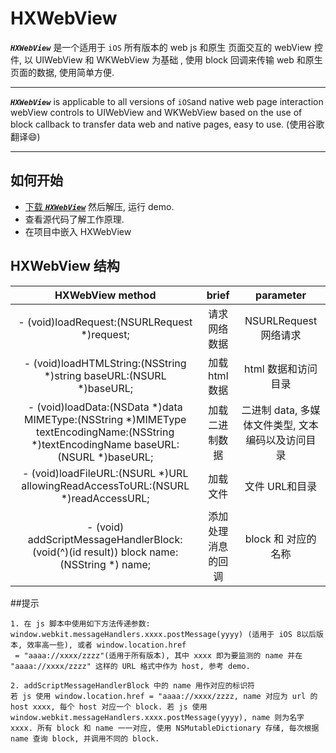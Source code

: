 # HXWebView

**_`HXWebView`_** 是一个适用于 `iOS` 所有版本的 web js 和原生
页面交互的 webView 控件, 以 UIWebView 和 WKWebView 为基础
, 使用 block 回调来传输 web 和原生页面的数据, 使用简单方便.
***

**_`HXWebView`_** is applicable to all versions of 
`iOS`and native web page interaction webView 
controls to UIWebView and WKWebView based on the 
use of block callback to transfer data web and 
native pages, easy to use. (使用谷歌翻译:smile:)
*** 

## 如何开始
* [下载 **_`HXWebView`_**](https://github.com/huangxionging/HXWebView/archive/master.zip)
然后解压, 运行 demo.
* 查看源代码了解工作原理. 
* 在项目中嵌入 HXWebView

## HXWebView 结构
| HXWebView method       |      brief             | parameter | 
|:----------------------:|:----------------------:| :--------:|
|- (void)loadRequest:(NSURLRequest *)request; | 请求网络数据 | NSURLRequest 网络请求|
|- (void)loadHTMLString:(NSString *)string baseURL:(NSURL *)baseURL;| 加载 html 数据| html 数据和访问目录|
|- (void)loadData:(NSData *)data MIMEType:(NSString *)MIMEType textEncodingName:(NSString *)textEncodingName baseURL:(NSURL *)baseURL; |加载二进制数据| 二进制 data, 多媒体文件类型, 文本编码以及访问目录|
|- (void)loadFileURL:(NSURL *)URL allowingReadAccessToURL:(NSURL *)readAccessURL;| 加载文件| 文件 URL和目录|
|- (void) addScriptMessageHandlerBlock: (void(^)(id result)) block name:(NSString *) name;| 添加处理消息的回调| block 和 对应的名称 |

##提示
```
1. 在 js 脚本中使用如下方法传递参数:
window.webkit.messageHandlers.xxxx.postMessage(yyyy) (适用于 iOS 8以后版本, 效率高一些), 或者 window.location.href
 = "aaaa://xxxx/zzzz"(适用于所有版本), 其中 xxxx 即为要监测的 name 并在 "aaaa://xxxx/zzzz" 这样的 URL 格式中作为 host, 参考 demo.
  
2. addScriptMessageHandlerBlock 中的 name 用作对应的标识符
若 js 使用 window.location.href = "aaaa://xxxx/zzzz, name 对应为 url 的 host xxxx, 每个 host 对应一个 block. 若 js 使用 window.webkit.messageHandlers.xxxx.postMessage(yyyy), name 则为名字 xxxx. 所有 block 和 name 一一对应, 使用 NSMutableDictionary 存储, 每次根据 name 查询 block, 并调用不同的 block.
```